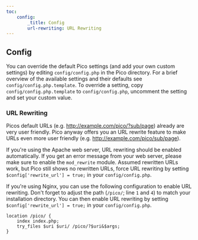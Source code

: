 ```yaml
---
toc:
    config:
        _title: Config
        url-rewriting: URL Rewriting
---
```


## Config

You can override the default Pico settings (and add your own custom settings)
by editing `config/config.php` in the Pico directory. For a brief overview of
the available settings and their defaults see `config/config.php.template`. To
override a setting, copy `config/config.php.template` to `config/config.php`,
uncomment the setting and set your custom value.

### URL Rewriting

Picos default URLs (e.g. http://example.com/pico/?sub/page) already are very
user friendly. Pico anyway offers you an URL rewrite feature to make URLs even
more user friendly (e.g. http://example.com/pico/sub/page).

If you're using the Apache web server, URL rewriting should be enabled
automatically. If you get an error message from your web server, please make
sure to enable the `mod_rewrite` module. Assumed rewritten URLs work, but Pico
still shows no rewritten URLs, force URL rewriting by setting
`$config['rewrite_url'] = true;` in your `config/config.php`.

If you're using Nginx, you can use the following configuration to enable
URL rewriting. Don't forget to adjust the path (`/pico/`; line `1` and `4`)
to match your installation directory. You can then enable URL rewriting by
setting `$config['rewrite_url'] = true;` in your `config/config.php`.

    location /pico/ {
        index index.php;
        try_files $uri $uri/ /pico/?$uri&$args;
    }
